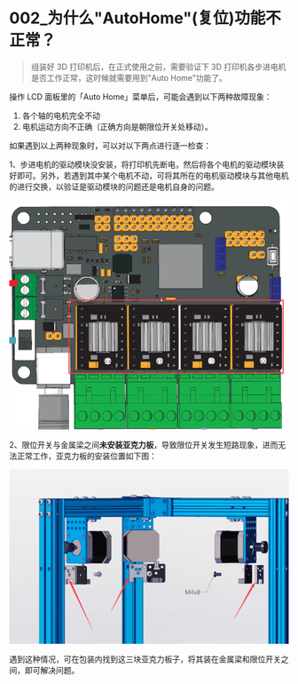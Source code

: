 # 002\_为什么"AutoHome"\(复位\)功能不正常？

> 组装好 3D 打印机后，在正式使用之前，需要验证下 3D 打印机各步进电机是否工作正常，这时候就需要用到"Auto Home"功能了。

操作 LCD 面板里的「Auto Home」菜单后，可能会遇到以下两种故障现象：

1. 各个轴的电机完全不动
2. 电机运动方向不正确（正确方向是朝限位开关处移动）。

如果遇到以上两种现象时，可以对以下两点进行逐一检查：

1、步进电机的驱动模块没安装，将打印机先断电，然后将各个电机的驱动模块装好即可。另外，若遇到其中某个电机不动，可将其所在的电机驱动模块与其他电机的进行交换，以验证是驱动模块的问题还是电机自身的问题。

![](../.gitbook/assets/0-2.bmp)



2、限位开关与金属梁之间**未安装亚克力板**，导致限位开关发生短路现象，进而无法正常工作，亚克力板的安装位置如下图：

![](../.gitbook/assets/0.png)

遇到这种情况，可在包装内找到这三块亚克力板子，将其装在金属梁和限位开关之间，即可解决问题。





